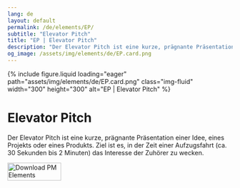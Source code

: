 ```yaml
---
lang: de
layout: default
permalink: /de/elements/EP/
subtitle: "Elevator Pitch"
title: "EP | Elevator Pitch"
description: "Der Elevator Pitch ist eine kurze, prägnante Präsentation einer Idee, eines Projekts oder eines Produkts. Ziel ist es, in der Zeit einer Aufzugsfahrt (ca. 30 Sekunden bis 2 Minuten) das Interesse der Zuhörer zu wecken."
og_image: /assets/img/elements/de/EP.card.png
---
```


{% include figure.liquid loading="eager" path="assets/img/elements/de/EP.card.png" class="img-fluid" width="300" height="300" alt="EP | Elevator Pitch" %}

# Elevator Pitch

Der Elevator Pitch ist eine kurze, prägnante Präsentation einer Idee, eines Projekts oder eines Produkts. Ziel ist es, in der Zeit einer Aufzugsfahrt (ca. 30 Sekunden bis 2 Minuten) das Interesse der Zuhörer zu wecken.

<a href="https://apps.apple.com/app/apple-store/id6738084498?pt=127441684&ct=website&mt=8">
  <img src="{{ "assets/img/en/appstore.png" | relative_url }}" width="120" height="40" alt="Download PM Elements">
</a>
